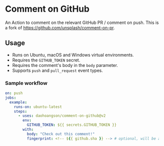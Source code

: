 # Comment on GitHub

An Action to comment on the relevant GitHub PR / comment on push.
This is a fork of https://github.com/unsplash/comment-on-pr.

## Usage

- Runs on Ubuntu, macOS and Windows virtual environments.
- Requires the `GITHUB_TOKEN` secret.
- Requires the comment's body in the `body` parameter.
- Supports `push` and `pull_request` event types.

### Sample workflow

```yaml
on: push
jobs:
  example:
    runs-on: ubuntu-latest
    steps:
      - uses: daohoangson/comment-on-github@v2
        env:
          GITHUB_TOKEN: ${{ secrets.GITHUB_TOKEN }}
        with:
          body: "Check out this comment!"
          fingerprint: <!-- ${{ github.sha }} --> # optional, will be appended to `body` and used to auto-merge comments
```
